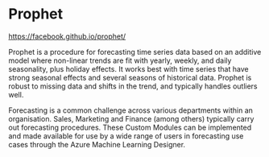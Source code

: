 # Prophet

https://facebook.github.io/prophet/

Prophet is a procedure for forecasting time series data based on an additive model where non-linear trends are fit with yearly, weekly, and daily seasonality, plus holiday effects. It works best with time series that have strong seasonal effects and several seasons of historical data. Prophet is robust to missing data and shifts in the trend, and typically handles outliers well. 

Forecasting is a common challenge across various departments within an organisation. Sales, Marketing and Finance (among others) typically carry out forecasting procedures. These Custom Modules can be implemented and made available for use by a wide range of users in forecasting use cases through the Azure Machine Learning Designer.
